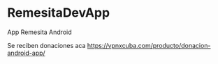 # RemesitaDevApp
App Remesita Android

Se reciben donaciones aca
https://vpnxcuba.com/producto/donacion-android-app/
